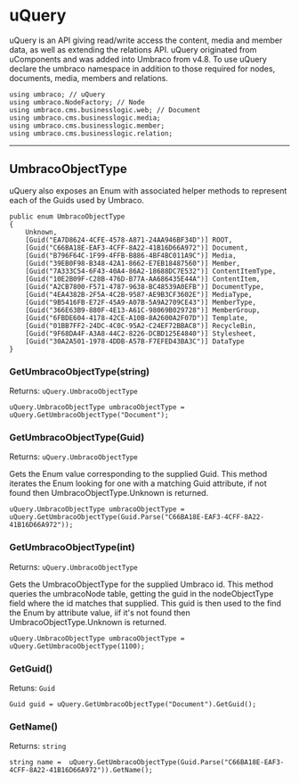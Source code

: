 # uQuery

uQuery is an API giving read/write access the content, media and member data, as well as extending the relations API. uQuery originated from uComponents and was added into Umbraco from v4.8. To use uQuery declare the umbraco namespace in addition to those required for nodes, documents, media, members and relations.


	using umbraco; // uQuery
	using umbraco.NodeFactory; // Node
	using umbraco.cms.businesslogic.web; // Document
	using umbraco.cms.businesslogic.media;
	using umbraco.cms.businesslogic.member;
	using umbraco.cms.businesslogic.relation;


----------

## UmbracoObjectType
uQuery also exposes an Enum with associated helper methods to represent each of the Guids used by Umbraco.

	public enum UmbracoObjectType
	{
		Unknown,
		[Guid("EA7D8624-4CFE-4578-A871-24AA946BF34D")] ROOT,
		[Guid("C66BA18E-EAF3-4CFF-8A22-41B16D66A972")] Document,
		[Guid("B796F64C-1F99-4FFB-B886-4BF4BC011A9C")] Media,
		[Guid("39EB0F98-B348-42A1-8662-E7EB18487560")] Member,
		[Guid("7A333C54-6F43-40A4-86A2-18688DC7E532")] ContentItemType,
		[Guid("10E2B09F-C28B-476D-B77A-AA686435E44A")] ContentItem,
		[Guid("A2CB7800-F571-4787-9638-BC48539A0EFB")] DocumentType,
		[Guid("4EA4382B-2F5A-4C2B-9587-AE9B3CF3602E")] MediaType,
		[Guid("9B5416FB-E72F-45A9-A07B-5A9A2709CE43")] MemberType,
		[Guid("366E63B9-880F-4E13-A61C-98069B029728")] MemberGroup,
		[Guid("6FBDE604-4178-42CE-A10B-8A2600A2F07D")] Template,
		[Guid("01BB7FF2-24DC-4C0C-95A2-C24EF72BBAC8")] RecycleBin,
		[Guid("9F68DA4F-A3A8-44C2-8226-DCBD125E4840")] Stylesheet,
		[Guid("30A2A501-1978-4DDB-A57B-F7EFED43BA3C")] DataType
	}

### GetUmbracoObjectType(string)
Returns: `uQuery.UmbracoObjectType`

	uQuery.UmbracoObjectType umbracoObjectType = uQuery.GetUmbracoObjectType("Document");
	

### GetUmbracoObjectType(Guid)
Returns: `uQuery.UmbracoObjectType`

Gets the Enum value corresponding to the supplied Guid. This method iterates the Enum looking for one with a matching Guid attribute, if not found then UmbracoObjectType.Unknown is returned.

	uQuery.UmbracoObjectType umbracoObjectType = uQuery.GetUmbracoObjectType(Guid.Parse("C66BA18E-EAF3-4CFF-8A22-41B16D66A972"));

### GetUmbracoObjectType(int)
Returns: `uQuery.UmbracoObjectType`

Gets the UmbracoObjectType for the supplied Umbraco id. This method queries the umbracoNode table, getting the guid in the nodeObjectType field where the id matches that supplied. This guid is then used to the find the Enum by attribute value, iif it's not found then UmbracoObjectType.Unknown is returned.

	uQuery.UmbracoObjectType umbracoObjectType = uQuery.GetUmbracoObjectType(1100);



### GetGuid()
Retuns: `Guid`	
	
	Guid guid = uQuery.GetUmbracoObjectType("Document").GetGuid();



### GetName()
Returns: `string`

	string name =  uQuery.GetUmbracoObjectType(Guid.Parse("C66BA18E-EAF3-4CFF-8A22-41B16D66A972")).GetName();
